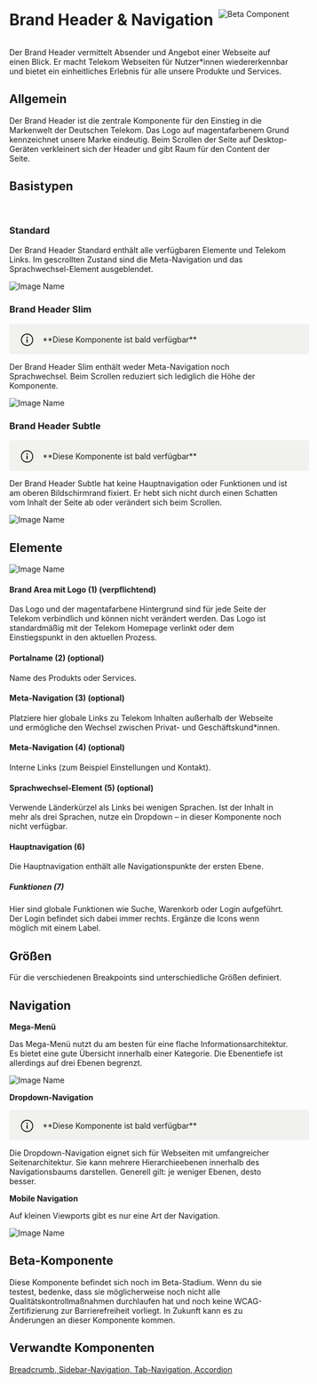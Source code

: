 <div style="display: inline-flex; align-items: center; justify-content: space-between; width: 100%;">
    <h1>Brand Header & Navigation</h1>
     <img src="assets/beta.png" alt="Beta Component" />
</div>

Der Brand Header vermittelt Absender und Angebot einer Webseite auf einen Blick. Er macht Telekom Webseiten für Nutzer\*innen wiedererkennbar und bietet ein einheitliches Erlebnis für alle unsere Produkte und Services.

## Allgemein

Der Brand Header ist die zentrale Komponente für den Einstieg in die Markenwelt der Deutschen Telekom. Das Logo auf magentafarbenem Grund kennzeichnet unsere Marke eindeutig. Beim Scrollen der Seite auf Desktop-Geräten verkleinert sich der Header und gibt Raum für den Content der Seite.

## Basistypen

<br/>

### Standard

Der Brand Header Standard enthält alle verfügbaren Elemente und Telekom Links.
Im gescrollten Zustand sind die Meta-Navigation und das Sprachwechsel-Element ausgeblendet.

![Image Name](assets/3_components/beta-brand-header/1_DE_brandheader_brandbar_standard.png)

### Brand Header Slim

<div style="display: flex; width: 100%; border-radius: 3px; background-color: rgb(241, 241, 239); padding: 16px 16px 14px 20px;">
    <div style="padding-top:1px">
        <svg xmlns="http://www.w3.org/2000/svg" width="40px" height="24px"><path fill-rule="evenodd" d="M12 1c6.1 0 11 4.9 11 11s-4.9 11-11 11S1 18.1 1 12 5.9 1 12 1zm0 1.5c-5.25 0-9.5 4.25-9.5 9.5s4.25 9.5 9.5 9.5 9.5-4.25 9.5-9.5-4.25-9.5-9.5-9.5zm1 8V17h-2v-6.5h2zm-1-4A1.25 1.25 0 1112 9a1.25 1.25 0 010-2.5z"></path></svg>
    </div>
    <div style="margin-top: 4px;">
        **Diese Komponente ist bald verfügbar**
    </div>
</div>

Der Brand Header Slim enthält weder Meta-Navigation noch Sprachwechsel. Beim Scrollen reduziert sich lediglich die Höhe der Komponente.

![Image Name](assets/3_components/beta-brand-header/2_DE_brandheader_brandbar_slim.png)

### Brand Header Subtle

<div style="display: flex; width: 100%; border-radius: 3px; background-color: rgb(241, 241, 239); padding: 16px 16px 14px 20px;">
    <div style="padding-top:1px">
        <svg xmlns="http://www.w3.org/2000/svg" width="40px" height="24px"><path fill-rule="evenodd" d="M12 1c6.1 0 11 4.9 11 11s-4.9 11-11 11S1 18.1 1 12 5.9 1 12 1zm0 1.5c-5.25 0-9.5 4.25-9.5 9.5s4.25 9.5 9.5 9.5 9.5-4.25 9.5-9.5-4.25-9.5-9.5-9.5zm1 8V17h-2v-6.5h2zm-1-4A1.25 1.25 0 1112 9a1.25 1.25 0 010-2.5z"></path></svg>
    </div>
    <div style="margin-top: 4px;">
        **Diese Komponente ist bald verfügbar**
    </div>
</div>

Der Brand Header Subtle hat keine Hauptnavigation oder Funktionen und ist am oberen Bildschirmrand fixiert. Er hebt sich nicht durch einen Schatten vom Inhalt der Seite ab oder verändert sich beim Scrollen.

![Image Name](assets/3_components/beta-brand-header/3_brandheader_brandbar_subtle.png)

## Elemente

![Image Name](assets/3_components/beta-brand-header/4_brandheader_brandbar_elements.png)

#### Brand Area mit Logo (1) (verpflichtend)

Das Logo und der magentafarbene Hintergrund sind für jede Seite der Telekom verbindlich und können nicht verändert werden. Das Logo ist standardmäßig mit der Telekom Homepage verlinkt oder dem Einstiegspunkt in den aktuellen Prozess.

#### Portalname (2) (optional)

Name des Produkts oder Services.

#### Meta-Navigation (3) (optional)

Platziere hier globale Links zu Telekom Inhalten außerhalb der Webseite und ermögliche den Wechsel zwischen Privat- und Geschäftskund\*innen.

#### Meta-Navigation (4) (optional)

Interne Links (zum Beispiel Einstellungen und Kontakt).

#### Sprachwechsel-Element (5) (optional)

Verwende Länderkürzel als Links bei wenigen Sprachen. Ist der Inhalt in mehr als drei Sprachen, nutze ein Dropdown – in dieser Komponente noch nicht verfügbar.

#### Hauptnavigation (6)

Die Hauptnavigation enthält alle Navigationspunkte der ersten Ebene.

##### Funktionen (7)

Hier sind globale Funktionen wie Suche, Warenkorb oder Login aufgeführt. Der Login befindet sich dabei immer rechts. Ergänze die Icons wenn möglich mit einem Label.

## Größen

Für die verschiedenen Breakpoints sind unterschiedliche Größen definiert.

## Navigation

**Mega-Menü**

Das Mega-Menü nutzt du am besten für eine flache Informationsarchitektur. Es bietet eine gute Übersicht innerhalb einer Kategorie. Die Ebenentiefe ist allerdings auf drei Ebenen begrenzt.

![Image Name](assets/3_components/beta-brand-header/5_brandheader_nav4_megamenu.png)

**Dropdown-Navigation**

<div style="display: flex; width: 100%; border-radius: 3px; background-color: rgb(241, 241, 239); padding: 16px 16px 14px 20px;">
    <div style="padding-top:1px">
        <svg xmlns="http://www.w3.org/2000/svg" width="40px" height="24px"><path fill-rule="evenodd" d="M12 1c6.1 0 11 4.9 11 11s-4.9 11-11 11S1 18.1 1 12 5.9 1 12 1zm0 1.5c-5.25 0-9.5 4.25-9.5 9.5s4.25 9.5 9.5 9.5 9.5-4.25 9.5-9.5-4.25-9.5-9.5-9.5zm1 8V17h-2v-6.5h2zm-1-4A1.25 1.25 0 1112 9a1.25 1.25 0 010-2.5z"></path></svg>
    </div>
    <div style="margin-top: 4px;">
        **Diese Komponente ist bald verfügbar**
    </div>
</div>

Die Dropdown-Navigation eignet sich für Webseiten mit umfangreicher Seitenarchitektur. Sie kann mehrere Hierarchieebenen innerhalb des Navigationsbaums darstellen. Generell gilt: je weniger Ebenen, desto besser.

**Mobile Navigation**

Auf kleinen Viewports gibt es nur eine Art der Navigation.

![Image Name](assets/3_components/beta-brand-header/6_brandheader_nav_mobile.png)

## Beta-Komponente

Diese Komponente befindet sich noch im Beta-Stadium. Wenn du sie testest, bedenke, dass sie möglicherweise noch nicht alle Qualitätskontrollmaßnahmen durchlaufen hat und noch keine WCAG-Zertifizierung zur Barrierefreiheit vorliegt. In Zukunft kann es zu Änderungen an dieser Komponente kommen.

## Verwandte Komponenten

[Breadcrumb, ](?path=/usage/components-breadcrumb--standard)
[Sidebar-Navigation, ](?path=/usage/components-sidebar-navigation--standard)
[Tab-Navigation, ](?path=/usage/components-tab-navigation--text-icon)
[Accordion](?path=/usage/components-accordion--standard)
